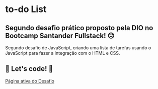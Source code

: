 # to-do List

## Segundo desafio prático proposto pela DIO no Bootcamp Santander Fullstack! 🙃

Segundo desafio de JavaScript, criando uma lista de tarefas usando o JavaScript para fazer a integração com o HTML e CSS.

## 🚀 Let's code! 🚀

[Página ativa do Desafio](https://gustavoferreiradeveloper.github.io/to-do-list/)
